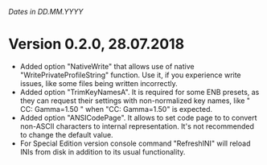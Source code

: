 *Dates in DD.MM.YYYY*

# Version 0.2.0, 28.07.2018
- Added option "NativeWrite" that allows use of native "WritePrivateProfileString" function. Use it, if you experience write issues, like some files being written incorrectly.
- Added option "TrimKeyNamesA". It is required for some ENB presets, as they can request their settings with non-normalized key names, like "       CC: Gamma=1.50 " when "CC: Gamma=1.50" is expected.
- Added option "ANSICodePage". It allows to set code page to to convert non-ASCII characters to internal representation. It's not recommended to change the default value.
- For Special Edition version console command "RefreshINI" will reload INIs from disk in addition to its usual functionality.

